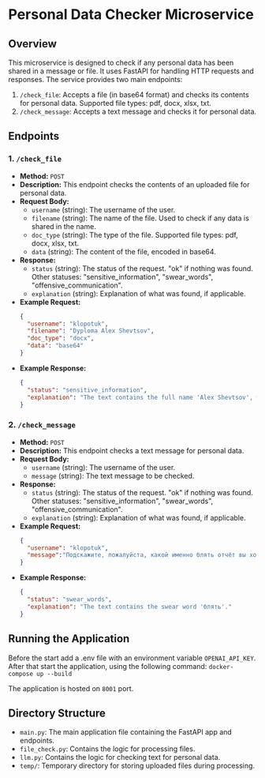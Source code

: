 # Personal Data Checker Microservice

## Overview

This microservice is designed to check if any personal data has been shared in a message or file. It uses FastAPI for handling HTTP requests and responses. The service provides two main endpoints:

1. `/check_file`: Accepts a file (in base64 format) and checks its contents for personal data. Supported file types: pdf, docx, xlsx, txt.
2. `/check_message`: Accepts a text message and checks it for personal data.

## Endpoints

### 1. `/check_file`

- **Method:** `POST`
- **Description:** This endpoint checks the contents of an uploaded file for personal data.
- **Request Body:**
  - `username` (string): The username of the user.
  - `filename` (string): The name of the file. Used to check if any data is shared in the name.
  - `doc_type` (string): The type of the file. Supported file types: pdf, docx, xlsx, txt.
  - `data` (string): The content of the file, encoded in base64.
- **Response:**
  - `status` (string): The status of the request. "ok" if nothing was found. Other statuses: "sensitive_information", "swear_words", "offensive_communication".
  - `explanation` (string): Explanation of what was found, if applicable.
- **Example Request:**
  ```json
  {
    "username": "klopotuk",
    "filename": "Dyploma Alex Shevtsov",
    "doc_type": "docx",
    "data": "base64"
  }
  ```
- **Example Response:**
  ```json
  {
    "status": "sensitive_information",
    "explanation": "The text contains the full name 'Alex Shevtsov', which is considered personal data."
  }
  ```

### 2. `/check_message`

- **Method:** `POST`
- **Description:** This endpoint checks a text message for personal data.
- **Request Body:**
  - `username` (string): The username of the user.
  - `message` (string): The text message to be checked.
- **Response:**
  - `status` (string): The status of the request. "ok" if nothing was found. Other statuses: "sensitive_information", "swear_words", "offensive_communication".
  - `explanation` (string): Explanation of what was found, if applicable.
- **Example Request:**
  ```json
  {   
    "username": "klopotuk",
    "message":"Подскажите, пожалуйста, какой именно блять отчёт вы хотите сделать по истории средневековой бетбумии."
  }
  ```
- **Example Response:**
  ```json
  {
    "status": "swear_words",
    "explanation": "The text contains the swear word 'блять'."
  }
  ```

## Running the Application
Before the start add a .env file with an environment variable `OPENAI_API_KEY`.
After that start the application, using the following command:
`docker-compose up --build`

The application is hosted on `8001` port.


## Directory Structure

- `main.py`: The main application file containing the FastAPI app and endpoints.
- `file_check.py`: Contains the logic for processing files.
- `llm.py`: Contains the logic for checking text for personal data.
- `temp/`: Temporary directory for storing uploaded files during processing.